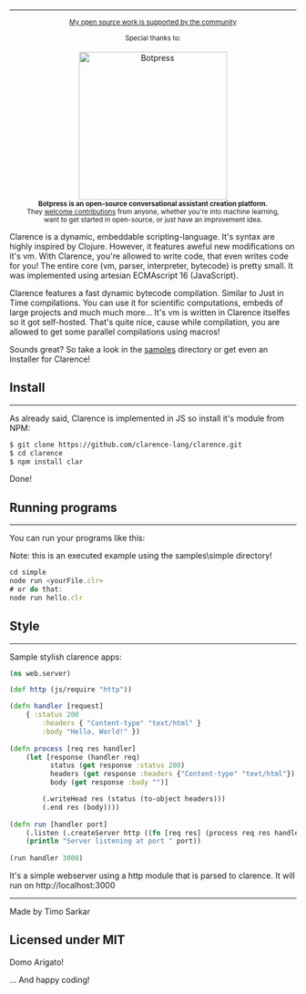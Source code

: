 <div align="center">
    <img src=""></img>
    <br>
	<br>
	<hr>
	<p>
		<p>
			<sup>
				<a href="https://github.com/clarence-lang">My open source work is supported by the community</a>
			</sup>
		</p>
		<sup>Special thanks to:</sup>
		<br>
		<br>
		<a href="https://github.com/botpress/botpress">
			<img src="https://sindresorhus.com/assets/thanks/botpress-logo.svg" width="260" alt="Botpress">
		</a>
		<br>
		<sub><b>Botpress is an open-source conversational assistant creation platform.</b></sub>
		<br>
		<sub>They <a href="https://github.com/botpress/botpress/blob/master/.github/CONTRIBUTING.md">welcome contributions</a> from anyone, whether you're into machine learning,<br>want to get started in open-source, or just have an improvement idea.</sub>
		<br>
 </div>


Clarence is a dynamic, embeddable scripting-language. It's syntax are highly inspired by Clojure. However, it features aweful new modifications on it's vm. With Clarence, you're allowed to write code, that even writes code for you! The entire core (vm, parser, interpreter, bytecode) is pretty small. It was implemented using artesian ECMAscript 16 (JavaScript). 

Clarence features a fast dynamic bytecode compilation. Similar to Just in Time compilations. You can use it for scientific computations, embeds of large projects and much much more... It's vm is written in Clarence itselfes so it got self-hosted. That's quite nice, cause while compilation, you are allowed to get some parallel compilations using macros! 

Sounds great? So take a look in the <a href="https://github.com/clarence-lang/clarence/tree/master/samples/simple">samples</a> directory or get even an Installer for Clarence!

## Install
---

As already said, Clarence is implemented in JS so install it's module from NPM:


```bash
$ git clone https://github.com/clarence-lang/clarence.git
$ cd clarence
$ npm install clar
```

Done!

## Running programs
---

You can run your programs like this:

Note: this is an executed example using the samples\simple directory!

```javascript
cd simple
node run <yourFile.clr>
# or do that:
node run hello.clr
```

## Style
---

Sample stylish clarence apps:

```clojure
(ns web.server)

(def http (js/require "http"))

(defn handler [request]
    { :status 200
        :headers { "Content-type" "text/html" }
        :body "Hello, World!" })
        
(defn process [req res handler]
    (let [response (handler req)
          status (get response :status 200)
          headers (get response :headers {"Content-type" "text/html"})
          body (get response :body "")]

        (.writeHead res (status (to-object headers)))
        (.end res (body))))
        
(defn run [handler port]
    (.listen (.createServer http ((fn [req res] (process req res handler)))) (port))
    (println "Server listening at port " port))
    
(run handler 3000)
```

It's a simple webserver using a http module that is parsed to clarence. It will run on http://localhost:3000

---


Made by Timo Sarkar 

Licensed under MIT
---

Domo Arigato! 

... And happy coding!
